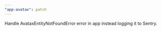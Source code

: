 ```yaml
---
"app-avatax": patch
---
```


Handle AvataxEntityNotFoundError error in app instead logging it to Sentry.
